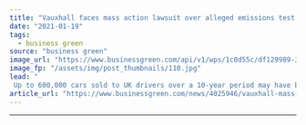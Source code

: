 ```yaml
---
title: "Vauxhall faces mass action lawsuit over alleged emissions test 'cheating'"
date: "2021-01-19"
tags: 
  - business green
source: "business green"
image_url: "https://www.businessgreen.com/api/v1/wps/1c0d55c/df129989-3cf4-4ae6-827b-fbdebedf7157/7/matt-boitor-I74mkR-3OP0-unsplash-185x114.jpg"
image_fp: "/assets/img/post_thumbnails/110.jpg"
lead: "
 Up to 600,000 cars sold to UK drivers over a 10-year period may have been installed with defeat devices, according to law firm fronting mass claim ..."
article_url: "https://www.businessgreen.com/news/4025946/vauxhall-mass-action-lawsuit-alleged-emissions-test-cheating"
---
```


---
